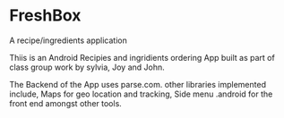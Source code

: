 # FreshBox
A recipe/ingredients application

Thiis is an Android Recipies and ingridients ordering App built as part of class group work by sylvia, Joy and John.

The Backend of the App uses parse.com. other libraries implemented include, Maps for geo location and tracking, Side menu .android for the front end amongst other tools.
